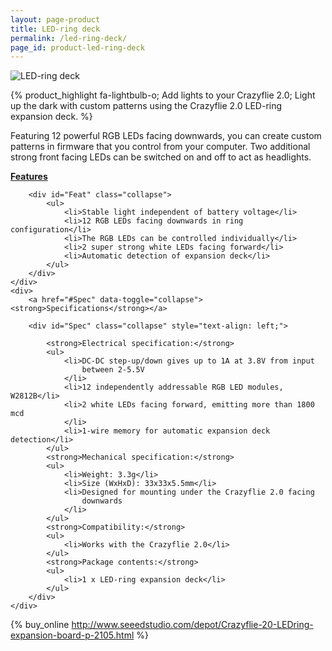 ```yaml
---
layout: page-product
title: LED-ring deck
permalink: /led-ring-deck/
page_id: product-led-ring-deck
---
```


<img class="pp-main-image-narrow"
 src="/images/led-ring.png"
 alt="LED-ring deck"/>

{% product_highlight 
fa-lightbulb-o;
Add lights to your Crazyflie 2.0;
Light up the dark with custom patterns using the Crazyflie 2.0 LED-ring expansion deck.
%}

Featuring 12 powerful RGB LEDs facing downwards, you can
create custom patterns in firmware that you control from your computer.
Two additional strong front facing LEDs can be switched on and off to
act as headlights.

<div class="pp-specs">
    <div>
        <a href="#Feat" data-toggle="collapse"><strong>Features</strong></a>

        <div id="Feat" class="collapse">
            <ul>
                <li>Stable light independent of battery voltage</li>
                <li>12 RGB LEDs facing downwards in ring configuration</li>
                <li>The RGB LEDs can be controlled individually</li>
                <li>2 super strong white LEDs facing forward</li>
                <li>Automatic detection of expansion deck</li>
            </ul>
        </div>
    </div>
    <div>
        <a href="#Spec" data-toggle="collapse"><strong>Specifications</strong></a>

        <div id="Spec" class="collapse" style="text-align: left;">

            <strong>Electrical specification:</strong>
            <ul>
                <li>DC-DC step-up/down gives up to 1A at 3.8V from input
                    between 2-5.5V
                </li>
                <li>12 independently addressable RGB LED modules, W2812B</li>
                <li>2 white LEDs facing forward, emitting more than 1800 mcd
                </li>
                <li>1-wire memory for automatic expansion deck detection</li>
            </ul>
            <strong>Mechanical specification:</strong>
            <ul>
                <li>Weight: 3.3g</li>
                <li>Size (WxHxD): 33x33x5.5mm</li>
                <li>Designed for mounting under the Crazyflie 2.0 facing
                    downwards
                </li>
            </ul>
            <strong>Compatibility:</strong>
            <ul>
                <li>Works with the Crazyflie 2.0</li>
            </ul>
            <strong>Package contents:</strong>
            <ul>
                <li>1 x LED-ring expansion deck</li>
            </ul>
        </div>
    </div>
</div>

{% buy_online http://www.seeedstudio.com/depot/Crazyflie-20-LEDring-expansion-board-p-2105.html %}
